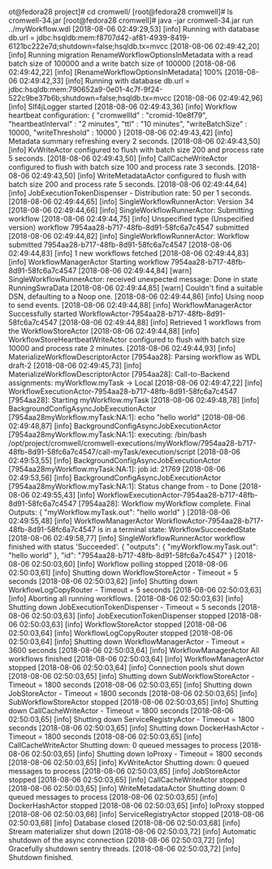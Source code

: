 
ot@fedora28 project]# cd cromwell/
[root@fedora28 cromwell]# ls
cromwell-34.jar
[root@fedora28 cromwell]# java -jar cromwell-34.jar run ../myWorkflow.wdl 
[2018-08-06 02:49:29,53] [info] Running with database db.url = jdbc:hsqldb:mem:f8707d42-af81-4939-8419-6121bc222e7d;shutdown=false;hsqldb.tx=mvcc
[2018-08-06 02:49:42,20] [info] Running migration RenameWorkflowOptionsInMetadata with a read batch size of 100000 and a write batch size of 100000
[2018-08-06 02:49:42,22] [info] [RenameWorkflowOptionsInMetadata] 100%
[2018-08-06 02:49:42,33] [info] Running with database db.url = jdbc:hsqldb:mem:790652a9-0e01-4c7f-9f24-522c9be37b6b;shutdown=false;hsqldb.tx=mvcc
[2018-08-06 02:49:42,96] [info] Slf4jLogger started
[2018-08-06 02:49:43,36] [info] Workflow heartbeat configuration:
{
  "cromwellId" : "cromid-10e8f79",
  "heartbeatInterval" : "2 minutes",
  "ttl" : "10 minutes",
  "writeBatchSize" : 10000,
  "writeThreshold" : 10000
}
[2018-08-06 02:49:43,42] [info] Metadata summary refreshing every 2 seconds.
[2018-08-06 02:49:43,50] [info] KvWriteActor configured to flush with batch size 200 and process rate 5 seconds.
[2018-08-06 02:49:43,50] [info] CallCacheWriteActor configured to flush with batch size 100 and process rate 3 seconds.
[2018-08-06 02:49:43,50] [info] WriteMetadataActor configured to flush with batch size 200 and process rate 5 seconds.
[2018-08-06 02:49:44,64] [info] JobExecutionTokenDispenser - Distribution rate: 50 per 1 seconds.
[2018-08-06 02:49:44,65] [info] SingleWorkflowRunnerActor: Version 34
[2018-08-06 02:49:44,66] [info] SingleWorkflowRunnerActor: Submitting workflow
[2018-08-06 02:49:44,75] [info] Unspecified type (Unspecified version) workflow 7954aa28-b717-48fb-8d91-58fc6a7c4547 submitted
[2018-08-06 02:49:44,82] [info] SingleWorkflowRunnerActor: Workflow submitted 7954aa28-b717-48fb-8d91-58fc6a7c4547
[2018-08-06 02:49:44,83] [info] 1 new workflows fetched
[2018-08-06 02:49:44,83] [info] WorkflowManagerActor Starting workflow 7954aa28-b717-48fb-8d91-58fc6a7c4547
[2018-08-06 02:49:44,84] [warn] SingleWorkflowRunnerActor: received unexpected message: Done in state RunningSwraData
[2018-08-06 02:49:44,85] [warn] Couldn't find a suitable DSN, defaulting to a Noop one.
[2018-08-06 02:49:44,86] [info] Using noop to send events.
[2018-08-06 02:49:44,88] [info] WorkflowManagerActor Successfully started WorkflowActor-7954aa28-b717-48fb-8d91-58fc6a7c4547
[2018-08-06 02:49:44,88] [info] Retrieved 1 workflows from the WorkflowStoreActor
[2018-08-06 02:49:44,88] [info] WorkflowStoreHeartbeatWriteActor configured to flush with batch size 10000 and process rate 2 minutes.
[2018-08-06 02:49:44,93] [info] MaterializeWorkflowDescriptorActor [7954aa28]: Parsing workflow as WDL draft-2
[2018-08-06 02:49:45,73] [info] MaterializeWorkflowDescriptorActor [7954aa28]: Call-to-Backend assignments: myWorkflow.myTask -> Local
[2018-08-06 02:49:47,22] [info] WorkflowExecutionActor-7954aa28-b717-48fb-8d91-58fc6a7c4547 [7954aa28]: Starting myWorkflow.myTask
[2018-08-06 02:49:48,78] [info] BackgroundConfigAsyncJobExecutionActor [7954aa28myWorkflow.myTask:NA:1]: echo "hello world"
[2018-08-06 02:49:48,87] [info] BackgroundConfigAsyncJobExecutionActor [7954aa28myWorkflow.myTask:NA:1]: executing: /bin/bash /opt/project/cromwell/cromwell-executions/myWorkflow/7954aa28-b717-48fb-8d91-58fc6a7c4547/call-myTask/execution/script
[2018-08-06 02:49:53,55] [info] BackgroundConfigAsyncJobExecutionActor [7954aa28myWorkflow.myTask:NA:1]: job id: 21769
[2018-08-06 02:49:53,56] [info] BackgroundConfigAsyncJobExecutionActor [7954aa28myWorkflow.myTask:NA:1]: Status change from - to Done
[2018-08-06 02:49:55,43] [info] WorkflowExecutionActor-7954aa28-b717-48fb-8d91-58fc6a7c4547 [7954aa28]: Workflow myWorkflow complete. Final Outputs:
{
  "myWorkflow.myTask.out": "hello world"
}
[2018-08-06 02:49:55,48] [info] WorkflowManagerActor WorkflowActor-7954aa28-b717-48fb-8d91-58fc6a7c4547 is in a terminal state: WorkflowSucceededState
[2018-08-06 02:49:58,77] [info] SingleWorkflowRunnerActor workflow finished with status 'Succeeded'.
{
  "outputs": {
    "myWorkflow.myTask.out": "hello world"
  },
  "id": "7954aa28-b717-48fb-8d91-58fc6a7c4547"
}
[2018-08-06 02:50:03,60] [info] Workflow polling stopped
[2018-08-06 02:50:03,61] [info] Shutting down WorkflowStoreActor - Timeout = 5 seconds
[2018-08-06 02:50:03,62] [info] Shutting down WorkflowLogCopyRouter - Timeout = 5 seconds
[2018-08-06 02:50:03,63] [info] Aborting all running workflows.
[2018-08-06 02:50:03,63] [info] Shutting down JobExecutionTokenDispenser - Timeout = 5 seconds
[2018-08-06 02:50:03,63] [info] JobExecutionTokenDispenser stopped
[2018-08-06 02:50:03,63] [info] WorkflowStoreActor stopped
[2018-08-06 02:50:03,64] [info] WorkflowLogCopyRouter stopped
[2018-08-06 02:50:03,64] [info] Shutting down WorkflowManagerActor - Timeout = 3600 seconds
[2018-08-06 02:50:03,64] [info] WorkflowManagerActor All workflows finished
[2018-08-06 02:50:03,64] [info] WorkflowManagerActor stopped
[2018-08-06 02:50:03,64] [info] Connection pools shut down
[2018-08-06 02:50:03,65] [info] Shutting down SubWorkflowStoreActor - Timeout = 1800 seconds
[2018-08-06 02:50:03,65] [info] Shutting down JobStoreActor - Timeout = 1800 seconds
[2018-08-06 02:50:03,65] [info] SubWorkflowStoreActor stopped
[2018-08-06 02:50:03,65] [info] Shutting down CallCacheWriteActor - Timeout = 1800 seconds
[2018-08-06 02:50:03,65] [info] Shutting down ServiceRegistryActor - Timeout = 1800 seconds
[2018-08-06 02:50:03,65] [info] Shutting down DockerHashActor - Timeout = 1800 seconds
[2018-08-06 02:50:03,65] [info] CallCacheWriteActor Shutting down: 0 queued messages to process
[2018-08-06 02:50:03,65] [info] Shutting down IoProxy - Timeout = 1800 seconds
[2018-08-06 02:50:03,65] [info] KvWriteActor Shutting down: 0 queued messages to process
[2018-08-06 02:50:03,65] [info] JobStoreActor stopped
[2018-08-06 02:50:03,65] [info] CallCacheWriteActor stopped
[2018-08-06 02:50:03,65] [info] WriteMetadataActor Shutting down: 0 queued messages to process
[2018-08-06 02:50:03,65] [info] DockerHashActor stopped
[2018-08-06 02:50:03,65] [info] IoProxy stopped
[2018-08-06 02:50:03,66] [info] ServiceRegistryActor stopped
[2018-08-06 02:50:03,68] [info] Database closed
[2018-08-06 02:50:03,68] [info] Stream materializer shut down
[2018-08-06 02:50:03,72] [info] Automatic shutdown of the async connection
[2018-08-06 02:50:03,72] [info] Gracefully shutdown sentry threads.
[2018-08-06 02:50:03,72] [info] Shutdown finished.

